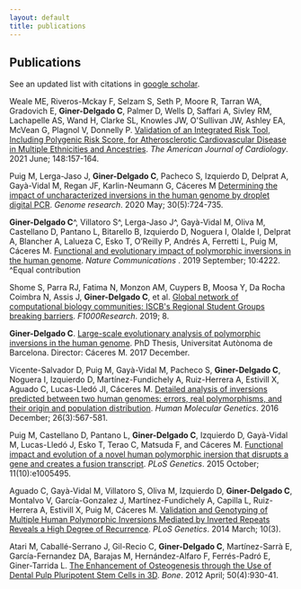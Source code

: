 ```yaml
---
layout: default
title: publications
---
```


Publications
------------

See an updated list with citations in [google scholar](https://scholar.google.es/citations?user=MNUHoYMAAAAJ&hl=en).  

Weale ME, Riveros-Mckay F, Selzam S, Seth P, Moore R, Tarran WA, Gradovich E, __Giner-Delgado C__, Palmer D, Wells D, Saffari A, Sivley RM, Lachapelle AS, Wand H, Clarke SL, Knowles JW, O'Sullivan JW, Ashley EA, McVean G, Plagnol V, Donnelly P. [Validation of an Integrated Risk Tool, Including Polygenic Risk Score, for Atherosclerotic Cardiovascular Disease in Multiple Ethnicities and Ancestries](https://www.sciencedirect.com/science/article/pii/S0002914921002071). _The American Journal of Cardiology_. 2021 June; 148:157-164.
 
Puig M, Lerga-Jaso J, __Giner-Delgado C__, Pacheco S, Izquierdo D, Delprat A, Gayà-Vidal M, Regan JF, Karlin-Neumann G, Cáceres M [Determining the impact of uncharacterized inversions in the human genome by droplet digital PCR](https://genome.cshlp.org/content/30/5/724.short). _Genome research_. 2020 May; 30(5):724-735.

__Giner-Delgado C__^, Villatoro S^, Lerga-Jaso J^, Gayà-Vidal M, Oliva M, Castellano D, Pantano L, Bitarello B, Izquierdo D, Noguera I, Olalde I, Delprat A, Blancher A, Lalueza C, Esko T, O’Reilly P, Andrés A, Ferretti L, Puig M, Cáceres M. [Functional and evolutionary impact of polymorphic inversions in the human genome](https://www.nature.com/articles/s41467-019-12173-x). _Nature Communications_ . 2019 September; 10:4222.  
    ^Equal contribution
 
Shome S, Parra RJ, Fatima N, Monzon AM, Cuypers B, Moosa Y, Da Rocha Coimbra N, Assis J, __Giner-Delgado C__, et al. [Global network of computational biology communities: ISCB's Regional Student Groups breaking barriers](https://www.ncbi.nlm.nih.gov/pmc/articles/PMC6720036/). _F1000Research_. 2019; 8.

__Giner-Delgado C__. [Large-scale evolutionary analysis of polymorphic inversions in the human genome](https://www.tdx.cat/handle/10803/459114). PhD Thesis, Universitat Autònoma de Barcelona. Director: Cáceres M. 2017 December.

Vicente-Salvador D, Puig M, Gayà-Vidal M, Pacheco S, __Giner-Delgado C__, Noguera I, Izquierdo D, Martínez-Fundichely A, Ruiz-Herrera A, Estivill X, Aguado C, Lucas-Lledó JI, Cáceres M. [Detailed analysis of inversions predicted between two human genomes: errors, real polymorphisms, and their origin and population distribution](https://doi.org/10.1093/hmg/ddw415). _Human Molecular Genetics_. 2016 December; 26(3):567-581.

Puig M, Castellano D, Pantano L, __Giner-Delgado C__, Izquierdo D, Gayà-Vidal M, Lucas-Lledó J, Esko T, Terao C, Matsuda F, and Cáceres M. [Functional impact and evolution of a novel human polymorphic inersion that disrupts a gene and creates a fusion transcript]( https://doi.org/10.1371/journal.pgen.1005495). _PLoS Genetics_. 2015 October; 11(10):e1005495.

Aguado C, Gayà-Vidal M, Villatoro S, Oliva M, Izquierdo D, __Giner-Delgado C__, Montalvo V, García-Gonzalez J, Martínez-Fundichely A, Capilla L, Ruiz-Herrera A, Estivill X, Puig M, Cáceres M. [Validation and Genotyping of Multiple Human Polymorphic Inversions Mediated by Inverted Repeats Reveals a High Degree of Recurrence](https://doi.org/10.1371/journal.pgen.1004208). _PLoS Genetics_. 2014 March; 10(3).

Atari M, Caballé-Serrano J, Gil-Recio C, __Giner-Delgado C__, Martínez-Sarrà E, García-Fernandez DA, Barajas M, Hernández-Alfaro F, Ferrés-Padró E, Giner-Tarrida L. [The Enhancement of Osteogenesis through the Use of Dental Pulp Pluripotent Stem Cells in 3D](https://doi.org/10.1016/j.bone.2012.01.005). _Bone_. 2012 April; 50(4):930-41.

